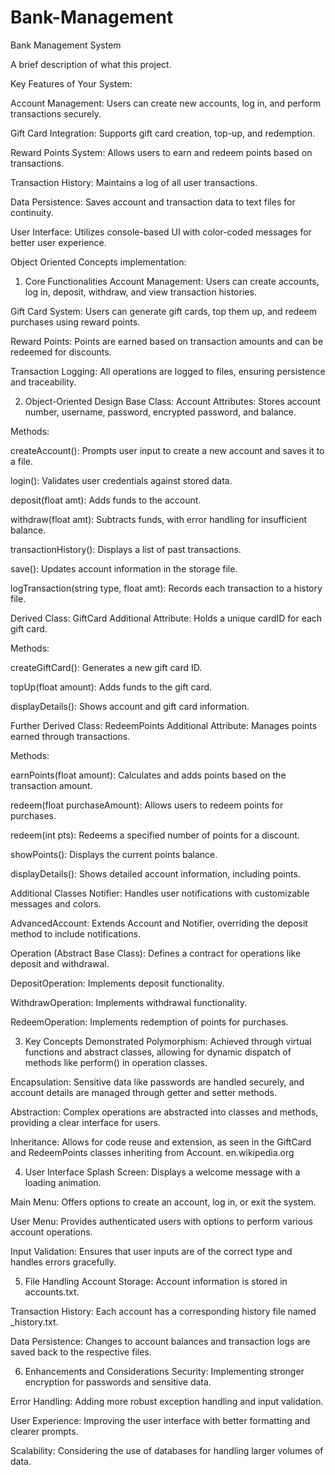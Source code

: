 # Bank-Management
Bank Management System


A brief description of what this project.

Key Features of Your System:

Account Management: Users can create new accounts, log in, and perform transactions securely.

Gift Card Integration: Supports gift card creation, top-up, and redemption.

Reward Points System: Allows users to earn and redeem points based on transactions.

Transaction History: Maintains a log of all user transactions.

Data Persistence: Saves account and transaction data to text files for continuity.

User Interface: Utilizes console-based UI with color-coded messages for better user experience.

Object Oriented Concepts implementation:
1. Core Functionalities
Account Management: Users can create accounts, log in, deposit, withdraw, and view transaction histories.

Gift Card System: Users can generate gift cards, top them up, and redeem purchases using reward points.

Reward Points: Points are earned based on transaction amounts and can be redeemed for discounts.

Transaction Logging: All operations are logged to files, ensuring persistence and traceability.

2. Object-Oriented Design
Base Class: Account
Attributes: Stores account number, username, password, encrypted password, and balance.

Methods:

createAccount(): Prompts user input to create a new account and saves it to a file.

login(): Validates user credentials against stored data.

deposit(float amt): Adds funds to the account.

withdraw(float amt): Subtracts funds, with error handling for insufficient balance.

transactionHistory(): Displays a list of past transactions.

save(): Updates account information in the storage file.

logTransaction(string type, float amt): Records each transaction to a history file.

Derived Class: GiftCard
Additional Attribute: Holds a unique cardID for each gift card.

Methods:

createGiftCard(): Generates a new gift card ID.

topUp(float amount): Adds funds to the gift card.

displayDetails(): Shows account and gift card information.

Further Derived Class: RedeemPoints
Additional Attribute: Manages points earned through transactions.

Methods:

earnPoints(float amount): Calculates and adds points based on the transaction amount.

redeem(float purchaseAmount): Allows users to redeem points for purchases.

redeem(int pts): Redeems a specified number of points for a discount.

showPoints(): Displays the current points balance.

displayDetails(): Shows detailed account information, including points.

Additional Classes
Notifier: Handles user notifications with customizable messages and colors.

AdvancedAccount: Extends Account and Notifier, overriding the deposit method to include notifications.

Operation (Abstract Base Class): Defines a contract for operations like deposit and withdrawal.

DepositOperation: Implements deposit functionality.

WithdrawOperation: Implements withdrawal functionality.

RedeemOperation: Implements redemption of points for purchases.

3. Key Concepts Demonstrated
Polymorphism: Achieved through virtual functions and abstract classes, allowing for dynamic dispatch of methods like perform() in operation classes.

Encapsulation: Sensitive data like passwords are handled securely, and account details are managed through getter and setter methods.

Abstraction: Complex operations are abstracted into classes and methods, providing a clear interface for users.

Inheritance: Allows for code reuse and extension, as seen in the GiftCard and RedeemPoints classes inheriting from Account.
en.wikipedia.org

4. User Interface
Splash Screen: Displays a welcome message with a loading animation.

Main Menu: Offers options to create an account, log in, or exit the system.

User Menu: Provides authenticated users with options to perform various account operations.

Input Validation: Ensures that user inputs are of the correct type and handles errors gracefully.

5. File Handling
Account Storage: Account information is stored in accounts.txt.

Transaction History: Each account has a corresponding history file named <accNumber>_history.txt.

Data Persistence: Changes to account balances and transaction logs are saved back to the respective files.

6. Enhancements and Considerations
Security: Implementing stronger encryption for passwords and sensitive data.

Error Handling: Adding more robust exception handling and input validation.

User Experience: Improving the user interface with better formatting and clearer prompts.

Scalability: Considering the use of databases for handling larger volumes of data.
